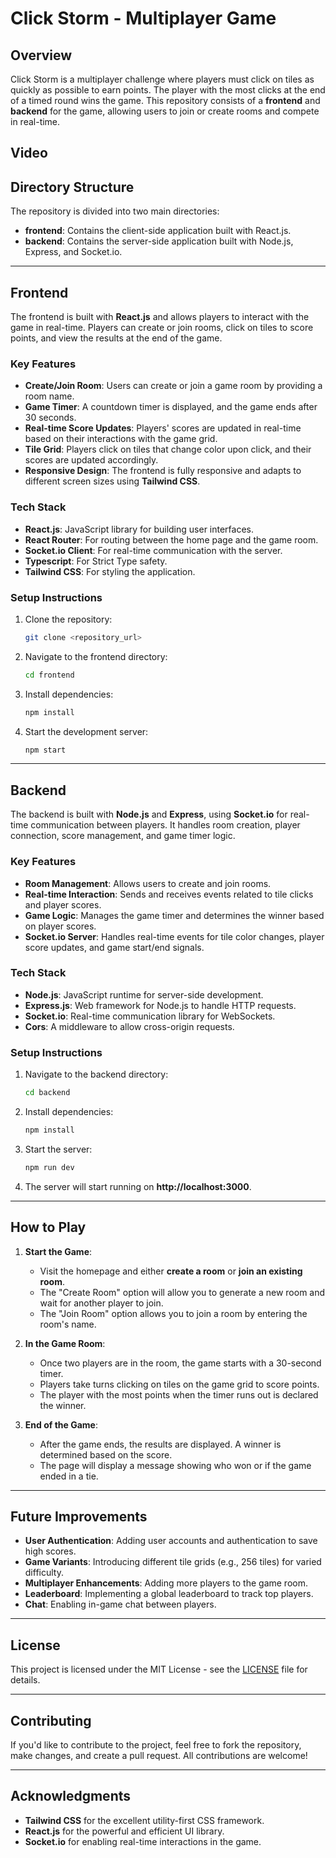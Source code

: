 # Click Storm - Multiplayer Game

## Overview

Click Storm is a multiplayer challenge where players must click on tiles as quickly as possible to earn points. The player with the most clicks at the end of a timed round wins the game. This repository consists of a **frontend** and **backend** for the game, allowing users to join or create rooms and compete in real-time.

## Video


## Directory Structure

The repository is divided into two main directories:

- **frontend**: Contains the client-side application built with React.js.
- **backend**: Contains the server-side application built with Node.js, Express, and Socket.io.

---

## **Frontend**

The frontend is built with **React.js** and allows players to interact with the game in real-time. Players can create or join rooms, click on tiles to score points, and view the results at the end of the game.

### Key Features

- **Create/Join Room**: Users can create or join a game room by providing a room name.
- **Game Timer**: A countdown timer is displayed, and the game ends after 30 seconds.
- **Real-time Score Updates**: Players' scores are updated in real-time based on their interactions with the game grid.
- **Tile Grid**: Players click on tiles that change color upon click, and their scores are updated accordingly.
- **Responsive Design**: The frontend is fully responsive and adapts to different screen sizes using **Tailwind CSS**.

### Tech Stack

- **React.js**: JavaScript library for building user interfaces.
- **React Router**: For routing between the home page and the game room.
- **Socket.io Client**: For real-time communication with the server.
- **Typescript**: For Strict Type safety.
- **Tailwind CSS**: For styling the application.

### Setup Instructions

1. Clone the repository:
   ```bash
   git clone <repository_url>
   ```
2. Navigate to the frontend directory:
   ```bash
   cd frontend
   ```
3. Install dependencies:
   ```bash
   npm install
   ```
4. Start the development server:
   ```bash
   npm start
   ```

---

## **Backend**

The backend is built with **Node.js** and **Express**, using **Socket.io** for real-time communication between players. It handles room creation, player connection, score management, and game timer logic.

### Key Features

- **Room Management**: Allows users to create and join rooms.
- **Real-time Interaction**: Sends and receives events related to tile clicks and player scores.
- **Game Logic**: Manages the game timer and determines the winner based on player scores.
- **Socket.io Server**: Handles real-time events for tile color changes, player score updates, and game start/end signals.

### Tech Stack

- **Node.js**: JavaScript runtime for server-side development.
- **Express.js**: Web framework for Node.js to handle HTTP requests.
- **Socket.io**: Real-time communication library for WebSockets.
- **Cors**: A middleware to allow cross-origin requests.

### Setup Instructions

1. Navigate to the backend directory:
   ```bash
   cd backend
   ```
2. Install dependencies:
   ```bash
   npm install
   ```
3. Start the server:
   ```bash
   npm run dev
   ```
4. The server will start running on **http://localhost:3000**.

---

## **How to Play**

1. **Start the Game**:

   - Visit the homepage and either **create a room** or **join an existing room**.
   - The "Create Room" option will allow you to generate a new room and wait for another player to join.
   - The "Join Room" option allows you to join a room by entering the room's name.

2. **In the Game Room**:

   - Once two players are in the room, the game starts with a 30-second timer.
   - Players take turns clicking on tiles on the game grid to score points.
   - The player with the most points when the timer runs out is declared the winner.

3. **End of the Game**:
   - After the game ends, the results are displayed. A winner is determined based on the score.
   - The page will display a message showing who won or if the game ended in a tie.

---

## **Future Improvements**

- **User Authentication**: Adding user accounts and authentication to save high scores.
- **Game Variants**: Introducing different tile grids (e.g., 256 tiles) for varied difficulty.
- **Multiplayer Enhancements**: Adding more players to the game room.
- **Leaderboard**: Implementing a global leaderboard to track top players.
- **Chat**: Enabling in-game chat between players.

---

## **License**

This project is licensed under the MIT License - see the [LICENSE](LICENSE) file for details.

---

## **Contributing**

If you'd like to contribute to the project, feel free to fork the repository, make changes, and create a pull request. All contributions are welcome!

---

## **Acknowledgments**

- **Tailwind CSS** for the excellent utility-first CSS framework.
- **React.js** for the powerful and efficient UI library.
- **Socket.io** for enabling real-time interactions in the game.
